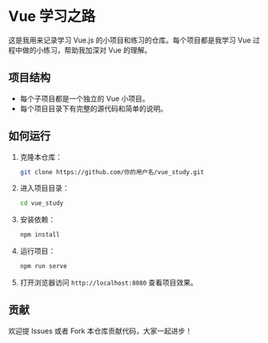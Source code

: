# Vue 学习之路

这是我用来记录学习 Vue.js 的小项目和练习的仓库。每个项目都是我学习 Vue 过程中做的小练习，帮助我加深对 Vue 的理解。

## 项目结构

- 每个子项目都是一个独立的 Vue 小项目。
- 每个项目目录下有完整的源代码和简单的说明。

## 如何运行

1. 克隆本仓库：
    ```bash
    git clone https://github.com/你的用户名/vue_study.git
    ```

2. 进入项目目录：
    ```bash
    cd vue_study
    ```

3. 安装依赖：
    ```bash
    npm install
    ```

4. 运行项目：
    ```bash
    npm run serve
    ```

5. 打开浏览器访问 `http://localhost:8080` 查看项目效果。

## 贡献

欢迎提 Issues 或者 Fork 本仓库贡献代码，大家一起进步！
